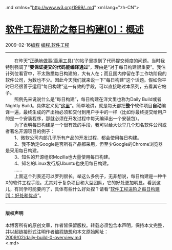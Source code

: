 <!DOCTYPE.md>
.md xmlns="http://www.w3.org/1999/..md" xml:lang="zh-CN">
<head>
<meta http-equiv="Content-Type" content="text.md; charset=utf-8" />
<meta name="generator" content="Python script by program.think@gmail.com" />
<meta name="provider" content="program-think.blogspot.com" />
<link type="text/css" rel="stylesheet" href="../../css/program-think.css" />
<title>软件工程进阶之每日构建[0]：概述 - 编程随想的博客</title>
</head>
<body>
<div id="main" style="width:100%;">
<h1><a href="../../index.md" title="回到首页">软件工程进阶之每日构建[0]：概述</a></h1>
<div class="post-info"><span class="date-header">2009-02-16</span><a href="../../tags/E7BC96E7A88B.md" class="tag">编程</a> <a href="../../tags/E7BC96E7A88B.E8BDAFE4BBB6E5B7A5E7A88B.md" class="tag">编程.软件工程</a> </div>
<hr>
<div class="post">
　　在昨天“<a href="../../2009/02/6.md">正确地做事(善用工具)</a>”的帖子里提到了代码提交频度的问题。当时我特别强调了“<b>要保证提交的代码能编译通过</b>”，理由是“对于每日构建很重要”。我估计列位看官中，不太熟悉每日构建的，大有人在；而且国内停留在手工作坊阶段的软件公司，为数也不少。因此今天我们就来说一下"每日构建"这个话题。假如你平时已经很善于运用"每日构建"这一有效的手段，可以直接略过本系列，去看其它帖子。<!--program-think--><br />　　照例先来说说什么是“每日构建”，每日构建在洋文里也称为Daily Build或者Nightly Build。具体定义见“<a href="http://en.wikipedia.org/wiki/Daily_build" target="_blank" rel="nofollow">这里</a>”。简单地讲，就是每天都把<b>整个</b>软件项目<b>自动</b>编译一遍，最终生成的产出物必须和交付到用户手中的一样（比如你最终提交给用户的是一个安装程序，那就必须在开发过程中每天编译出一个安装包）。<br />　　为了表明每日构建是一个很有效的手段，我可以给大伙举几个知名软件公司或者著名开源项目的例子：<br />　　1、微软公司内部几乎所有产品的开发过程，都会使用每日构建。<br />　　2、我不确定Google是否所有产品都采用，但至少Google的Chrome浏览器是采用每日构建。<br />　　3、知名的开源组织Mozilla也大量使用每日构建。<br />　　4、知名的Linux发行版Ubuntu也使用每日构建。<br />　　......<br />　　上面这个列表还可以罗列很长。举这么多例子，无非想说，每日构建是一种牛X的软件工程手段。尤其对于复杂项目和大型团队，它的好处更加明显。看到这儿，有同学可能要问了，具体有些什么好处捏？请看“<a href="../../2009/02/daily-build-1-advantage.md">软件工程进阶之每日构建[1]：好处和优点</a>”。<div class="blogger-post-footer">
</div>
<hr>
<div class="copyright">
<h4>版权声明</h4>
本博客所有的原创文章，作者皆保留版权。转载必须包含本声明，保持本文完整，并以超链接形式注明作者<a href="mailto:program.think@gmail.com">编程随想</a>和本文原始网址：<br>
<a href="2009/02/daily-build-0-overview.md">2009/02/daily-build-0-overview.md</a>
</div>
</div>
</body>
<.md>
